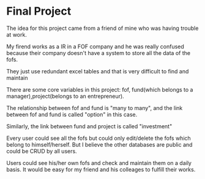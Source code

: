 # Final Project


The idea for this project came from a friend of mine who was having trouble at work.

 My firend works as a IR in a FOF company and he was really confused because their company doesn't have a system to store all the data of the fofs.
 
 They just use redundant excel tables and that is very difficult to find and maintain
 
 There are some core variables in this project: fof, fund(which belongs to a manager),project(belongs to an entrepreneur).
 
 The relationship between fof and fund is "many to many", and the link between fof and fund is called "option" in this case.
 
 Similarly, the link between fund and project is called "investment"
 
 Every user could see all the fofs but could only edit/delete the fofs which belong to himself/herself. But I believe the other databases are public and could be CRUD by all users.
 
 Users could see his/her own fofs and check and maintain them on a daily basis. It would be easy for my friend and his colleages to fulfill their works.
 
 